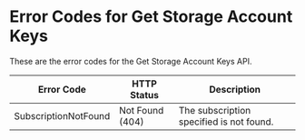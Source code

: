 # Error Codes for Get Storage Account Keys

These are the error codes for the Get Storage Account Keys API.

| Error Code             | HTTP Status     | Description                                                                                   |
|------------------------|-----------------|------------------------------------------|
| SubscriptionNotFound   | Not Found (404) | The subscription specified is not found. |

